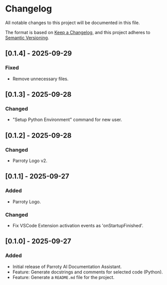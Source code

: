 # Changelog

All notable changes to this project will be documented in this file.

The format is based on [Keep a Changelog](https://keepachangelog.com/en/1.0.0/),
and this project adheres to [Semantic Versioning](https://semver.org/spec/v2.0.0.html).

## [0.1.4] - 2025-09-29

### Fixed

- Remove unnecessary files.

## [0.1.3] - 2025-09-28

### Changed

- "Setup Python Environment" command for new user.

## [0.1.2] - 2025-09-28

### Changed

- Parroty Logo v2.

## [0.1.1] - 2025-09-27

### Added

- Parroty Logo.

### Changed

- Fix VSCode Extension activation events as 'onStartupFinished'.

## [0.1.0] - 2025-09-27

### Added

- Initial release of Parroty AI Documentation Assistant.
- Feature: Generate docstrings and comments for selected code (Python).
- Feature: Generate a `README.md` file for the project.